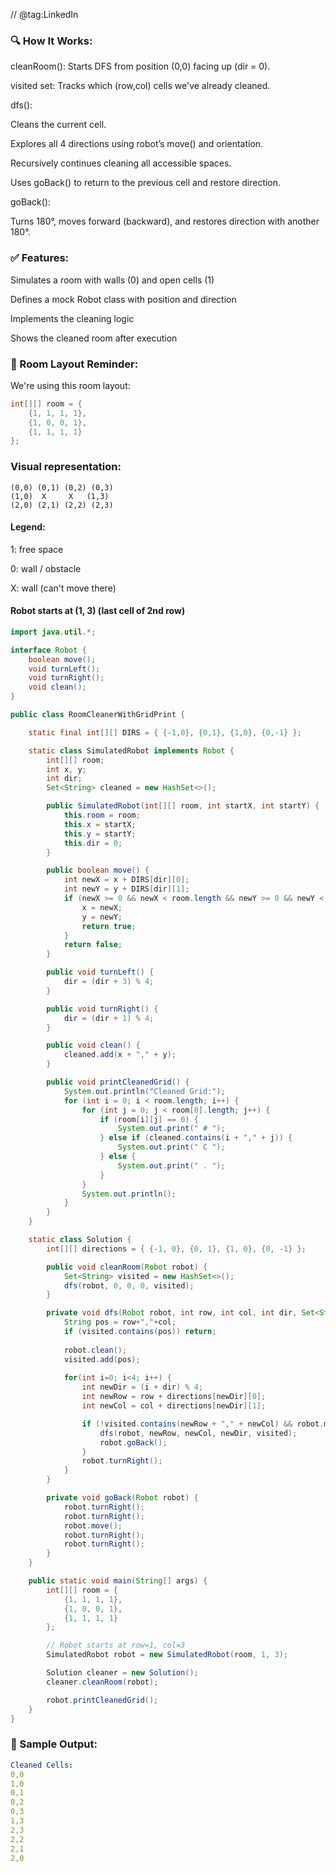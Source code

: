 // @tag:LinkedIn
### 🔍 How It Works:
cleanRoom(): Starts DFS from position (0,0) facing up (dir = 0).

visited set: Tracks which (row,col) cells we've already cleaned.

dfs():

Cleans the current cell.

Explores all 4 directions using robot’s move() and orientation.

Recursively continues cleaning all accessible spaces.

Uses goBack() to return to the previous cell and restore direction.

goBack():

Turns 180°, moves forward (backward), and restores direction with another 180°.


### ✅ Features:
Simulates a room with walls (0) and open cells (1)

Defines a mock Robot class with position and direction

Implements the cleaning logic

Shows the cleaned room after execution


### 🧱 Room Layout Reminder:
We're using this room layout:

```java
int[][] room = {
    {1, 1, 1, 1},
    {1, 0, 0, 1},
    {1, 1, 1, 1}
};
```

### Visual representation:

```aiignore
(0,0) (0,1) (0,2) (0,3)
(1,0)  X     X   (1,3)
(2,0) (2,1) (2,2) (2,3)
```

#### Legend:

1: free space

0: wall / obstacle

X: wall (can't move there)

#### Robot starts at (1, 3) (last cell of 2nd row)



```java
import java.util.*;

interface Robot {
    boolean move();
    void turnLeft();
    void turnRight();
    void clean();
}

public class RoomCleanerWithGridPrint {

    static final int[][] DIRS = { {-1,0}, {0,1}, {1,0}, {0,-1} };

    static class SimulatedRobot implements Robot {
        int[][] room;
        int x, y;
        int dir;
        Set<String> cleaned = new HashSet<>();

        public SimulatedRobot(int[][] room, int startX, int startY) {
            this.room = room;
            this.x = startX;
            this.y = startY;
            this.dir = 0;
        }

        public boolean move() {
            int newX = x + DIRS[dir][0];
            int newY = y + DIRS[dir][1];
            if (newX >= 0 && newX < room.length && newY >= 0 && newY < room[0].length && room[newX][newY] == 1) {
                x = newX;
                y = newY;
                return true;
            }
            return false;
        }

        public void turnLeft() {
            dir = (dir + 3) % 4;
        }

        public void turnRight() {
            dir = (dir + 1) % 4;
        }

        public void clean() {
            cleaned.add(x + "," + y);
        }

        public void printCleanedGrid() {
            System.out.println("Cleaned Grid:");
            for (int i = 0; i < room.length; i++) {
                for (int j = 0; j < room[0].length; j++) {
                    if (room[i][j] == 0) {
                        System.out.print(" # ");
                    } else if (cleaned.contains(i + "," + j)) {
                        System.out.print(" C ");
                    } else {
                        System.out.print(" . ");
                    }
                }
                System.out.println();
            }
        }
    }

    static class Solution {
        int[][] directions = { {-1, 0}, {0, 1}, {1, 0}, {0, -1} };

        public void cleanRoom(Robot robot) {
            Set<String> visited = new HashSet<>();
            dfs(robot, 0, 0, 0, visited);
        }

        private void dfs(Robot robot, int row, int col, int dir, Set<String> visited) {
            String pos = row+","+col;
            if (visited.contains(pos)) return;
            
            robot.clean();
            visited.add(pos);
            
            for(int i=0; i<4; i++) {
                int newDir = (i + dir) % 4;
                int newRow = row + directions[newDir][0];
                int newCol = col + directions[newDir][1];

                if (!visited.contains(newRow + "," + newCol) && robot.move()) {
                    dfs(robot, newRow, newCol, newDir, visited);
                    robot.goBack();
                }
                robot.turnRight();
            }
        }

        private void goBack(Robot robot) {
            robot.turnRight();
            robot.turnRight();
            robot.move();
            robot.turnRight();
            robot.turnRight();
        }
    }

    public static void main(String[] args) {
        int[][] room = {
            {1, 1, 1, 1},
            {1, 0, 0, 1},
            {1, 1, 1, 1}
        };

        // Robot starts at row=1, col=3
        SimulatedRobot robot = new SimulatedRobot(room, 1, 3);

        Solution cleaner = new Solution();
        cleaner.cleanRoom(robot);

        robot.printCleanedGrid();
    }
}
```

### 🧪 Sample Output:

```yaml
Cleaned Cells:
0,0
1,0
0,1
0,2
0,3
1,3
2,3
2,2
2,1
2,0
```
